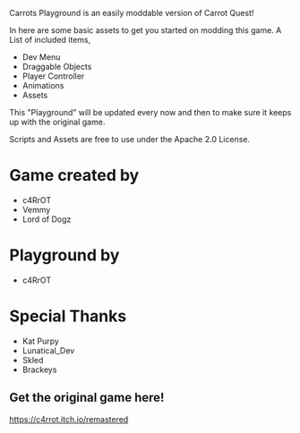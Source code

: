 Carrots Playground is an easily moddable version of Carrot Quest!

In here are some basic assets to get you started on modding this game.
A List of included items,
* Dev Menu
* Draggable Objects
* Player Controller
* Animations
* Assets

This "Playground" will be updated every now and then to make sure it keeps up with the original game. 

Scripts and Assets are free to use under the Apache 2.0 License.


# Game created by

* c4RrOT 
* Vemmy
* Lord of Dogz

# Playground by

* c4RrOT

# Special Thanks

* Kat Purpy
* Lunatical_Dev
* Skled
* Brackeys

## Get the original game here!
https://c4rrot.itch.io/remastered
